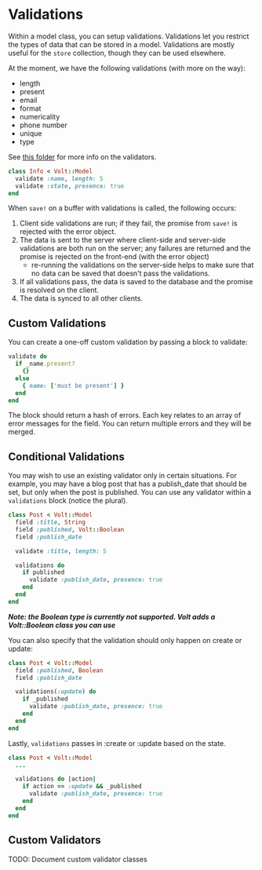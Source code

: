 # Validations

Within a model class, you can setup validations.  Validations let you restrict the types of data that can be stored in a model.  Validations are mostly useful for the ```store``` collection, though they can be used elsewhere.

At the moment, we have the following validations (with more on the way):

- length
- present
- email
- format
- numericality
- phone number
- unique
- type

See [this folder](https://github.com/voltrb/volt/tree/master/lib/volt/models/validators) for more info on the validators.

```ruby
class Info < Volt::Model
  validate :name, length: 5
  validate :state, presence: true
end
```

When ```save!``` on a buffer with validations is called, the following occurs:

1. Client side validations are run; if they fail, the promise from ```save!``` is rejected with the error object.
2. The data is sent to the server where client-side and server-side validations are both run on the server; any failures are returned and the promise is rejected on the front-end (with the error object)
    - re-running the validations on the server-side helps to make sure that no data can be saved that doesn't pass the validations.
3. If all validations pass, the data is saved to the database and the promise is resolved on the client.
4. The data is synced to all other clients.

## Custom Validations

You can create a one-off custom validation by passing a block to validate:

```ruby
validate do
  if _name.present?
    {}
  else
    { name: ['must be present'] }
  end
end
```

The block should return a hash of errors.  Each key relates to an array of error messages for the field.  You can return multiple errors and they will be merged.

## Conditional Validations

You may wish to use an existing validator only in certain situations.  For example, you may have a blog post that has a publish_date that should be set, but only when the post is published.  You can use any validator within a ```validations``` block (notice the plural).

```ruby
class Post < Volt::Model
  field :title, String
  field :published, Volt::Boolean
  field :publish_date

  validate :title, length: 5

  validations do
    if published
      validate :publish_date, presence: true
    end
  end
end
```

***Note: the Boolean type is currently not supported. Volt adds a Volt::Boolean class you can use***

You can also specify that the validation should only happen on create or update:

```ruby
class Post < Volt::Model
  field :published, Boolean
  field :publish_date

  validations(:update) do
    if _published
      validate :publish_date, presence: true
    end
  end
end
```

Lastly, ```validations``` passes in :create or :update based on the state.

```ruby
class Post < Volt::Model
  ...

  validations do |action|
    if action == :update && _published
      validate :publish_date, presence: true
    end
  end
end
```

## Custom Validators

TODO: Document custom validator classes

